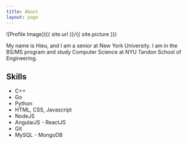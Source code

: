 ```yaml
---
title: About
layout: page
---
```

![Profile Image]({{ site.url }}/{{ site.picture }})

<p>My name is Hieu, and I am a senior at New York University. I am in the BS/MS program and study Computer Science at NYU Tandon School of Engineering.</p>

<h2>Skills</h2>

<ul class="skill-list">
	<li>C++</li>
	<li>Go</li>
	<li>Python</li>
	<li>HTML, CSS, Javascript</li>
	<li>NodeJS</li>
	<li>AngularJS - ReactJS</li>
	<li>Git</li>
	<li>MySQL - MongoDB</li>
</ul>
